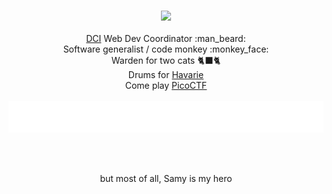 <p align="center" title="It's me!" background="lime" bgcolor="#fee">
  <br/>
  <a href="https://stackoverflow.com/users/694325/"><img src="https://stackoverflow.com/users/flair/694325.png"/></a>
  <br/>
  <br/>
  <a href="https://digitalcareerinstitute.org/">DCI</a> Web Dev Coordinator :man_beard:<br/>
  Software generalist / code monkey :monkey_face:<br/>
  Warden for two cats 🐈‍⬛🐈 <br/>
  Drums for <a href="https://havarie.band/">Havarie</a><br/>
  Come play <a href="https://play.picoctf.org/users/req-">PicoCTF</a><br/>
  <br/>
  <img src="./a.svg">

</p>



<br/>
<br/>
<p align="center">
  but most of all, Samy is my hero 
</p>

